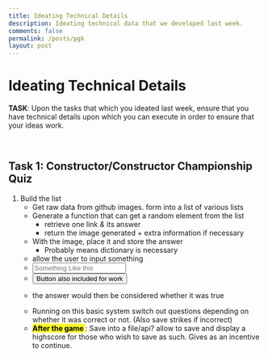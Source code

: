 ```yaml
---
title: Ideating Technical Details 
description: Ideating technical data that we developed last week.
comments: false
permalink: /posts/pgk
layout: post
---
```


<script>

function printTextIfRight(){
    input = document.getElementById("input");
    ret = document.getElementById("ret");
    text = input.value.toLowerCase();
    if (text === "something"){
        console.log("True");
        ret.innerHTML = "true";
    }
    else if (text == ""){
        console.log("Something like this");
        ret.innerHTML = "the answer would then be considered whether it was true";
    }
    else{
        console.log("False");
        ret.innerHTML = "false";
    }

}

</script>
# Ideating Technical Details
**TASK**: Upon the tasks that which you ideated last week, ensure that you have technical details upon which you can execute in order to ensure that your ideas work. 

<br> 

## Task 1: Constructor/Constructor Championship Quiz
1. Build the list
    - Get raw data from github images. form into a list of various lists
    - Generate a function that can get a random element from the list
        - retrieve one link *&* its answer
        - return the image generated + extra information if necessary
    - With the image, place it and store the answer
        - Probably means dictionary is necessary
    - allow the user to input something
    - <input placeholder="Something Like this" id="input"> 
    - <button onclick="printTextIfRight()"> Button also included for work </button>
    - <p id="ret"> the answer would then be considered whether it was true </p>
    - Running on this basic system switch out questions depending on whether it was correct or not. (Also save strikes if incorrect)
    - **<mark> After the game </mark>**:  Save into a file/api? allow to save and display a highscore for those who wish to save as such. Gives as an incentive to continue.
